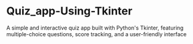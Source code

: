# Quiz_app-Using-Tkinter
A simple and interactive quiz app built with Python's Tkinter, featuring multiple-choice questions, score tracking, and a user-friendly interface

